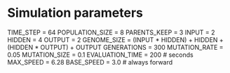 # Simulation parameters
TIME_STEP = 64
POPULATION_SIZE = 8
PARENTS_KEEP = 3
INPUT = 2
HIDDEN = 4
OUTPUT = 2
GENOME_SIZE = (INPUT * HIDDEN) + HIDDEN + (HIDDEN * OUTPUT) + OUTPUT
GENERATIONS = 300
MUTATION_RATE = 0.05
MUTATION_SIZE = 0.1
EVALUATION_TIME = 200  # seconds
MAX_SPEED = 6.28
BASE_SPEED = 3.0  # always forward